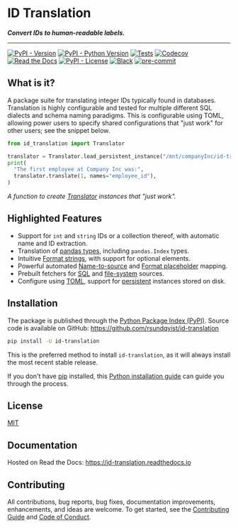 # ID Translation
**_Convert IDs to human-readable labels._**

-----------------

[![PyPI - Version](https://img.shields.io/pypi/v/id-translation.svg)](https://pypi.python.org/pypi/id-translation)
[![PyPI - Python Version](https://img.shields.io/pypi/pyversions/id-translation.svg)](https://pypi.python.org/pypi/id-translation)
[![Tests](https://github.com/rsundqvist/id-translation/workflows/tests/badge.svg)](https://github.com/rsundqvist/id-translation/actions?workflow=tests)
[![Codecov](https://codecov.io/gh/rsundqvist/id-translation/branch/master/graph/badge.svg)](https://codecov.io/gh/rsundqvist/id-translation)
[![Read the Docs](https://readthedocs.org/projects/id-translation/badge/)](https://id-translation.readthedocs.io/)
[![PyPI - License](https://img.shields.io/pypi/l/id-translation.svg)](https://pypi.python.org/pypi/id-translation)
[![Black](https://img.shields.io/badge/code%20style-black-000000.svg)](https://github.com/psf/black)
[![pre-commit](https://img.shields.io/badge/pre--commit-enabled-brightgreen?logo=pre-commit&logoColor=white)](https://github.com/pre-commit/pre-commit)

## What is it?
A package suite for translating integer IDs typically found in databases. Translation is highly configurable and tested
for multiple different SQL dialects and schema naming paradigms. This is configurable using TOML, allowing power users
to specify shared configurations that "just work" for other users; see the snippet below.

```python
from id_translation import Translator

translator = Translator.load_persistent_instance("/mnt/companyInc/id-translation/config.toml")
print(
  "The first employee at Company Inc was:", 
  translator.translate(1, names="employee_id"),
)
```
_A function to create [Translator][translate] instances that "just work"._

## Highlighted Features
- Support for ``int`` and ``string`` IDs or a collection thereof, with automatic name and ID extraction.
- Translation of [pandas types][pandas-translation], including `pandas.Index` types.
- Intuitive [Format strings][format], with support for optional elements.
- Powerful automated [Name-to-source][n2s-mapping] and [Format placeholder][pm-mapping] mapping.
- Prebuilt fetchers for [SQL][sql-fetcher] and [file-system][pandas-fetcher] sources.
- Configure using [TOML][translator-config], support for [persistent] instances stored on disk.

[pandas-translation]: https://id-translation.readthedocs.io/en/latest/documentation/examples/notebooks/cookbook/pandas-index.html
[translate]: https://id-translation.readthedocs.io/en/latest/_autosummary/id_translation.html#id_translation.Translator.translate
[format]: https://id-translation.readthedocs.io/en/latest/_autosummary/id_translation.offline.html#id_translation.offline.Format
[n2s-mapping]: https://id-translation.readthedocs.io/en/latest/documentation/translation-primer.html#name-to-source-mapping
[pm-mapping]: https://id-translation.readthedocs.io/en/latest/documentation/translation-primer.html#placeholder-mapping
[persistent]: https://id-translation.readthedocs.io/en/latest/_autosummary/id_translation.html#id_translation.Translator.load_persistent_instance
[sql-fetcher]: https://id-translation.readthedocs.io/en/latest/_autosummary/id_translation.fetching.html#id_translation.fetching.SqlFetcher
[pandas-fetcher]: https://id-translation.readthedocs.io/en/latest/_autosummary/id_translation.fetching.html#id_translation.fetching.PandasFetcher
[translator-config]: https://id-translation.readthedocs.io/en/latest/documentation/translator-config.html


## Installation
The package is published through the [Python Package Index (PyPI)]. Source code
is available on GitHub: https://github.com/rsundqvist/id-translation

```sh
pip install -U id-translation
```

This is the preferred method to install ``id-translation``, as it will always install the
most recent stable release.

If you don't have [pip] installed, this [Python installation guide] can guide
you through the process.

## License
[MIT](LICENSE.md)

## Documentation
Hosted on Read the Docs: https://id-translation.readthedocs.io

## Contributing

All contributions, bug reports, bug fixes, documentation improvements, enhancements, and ideas are welcome. To get 
started, see the [Contributing Guide](CONTRIBUTING.md) and [Code of Conduct](CODE_OF_CONDUCT.md).

[Python Package Index (PyPI)]: https://pypi.org/project/id-translation
[pip]: https://pip.pypa.io
[Python installation guide]: http://docs.python-guide.org/en/latest/starting/installation/
